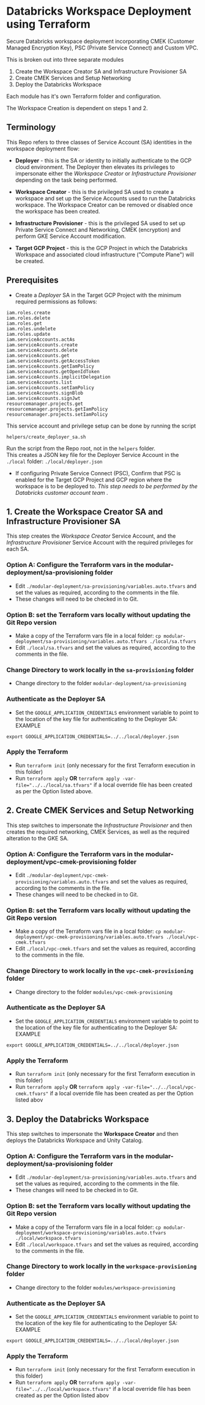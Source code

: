 

# Databricks Workspace Deployment using Terraform 

Secure Databricks workspace deployment incorporating CMEK (Customer Managed Encryption Key), PSC (Private Service Connect) and Custom VPC.

This is broken out into three separate modules
1. Create the Workspace Creator SA and Infrastructure Provisioner SA
2. Create CMEK Services and Setup Networking
3. Deploy the Databricks Workspace

Each module has it's own Terraform folder and configuration.

The Workspace Creation is dependent on steps 1 and 2.

## Terminology

This Repo refers to three classes of Service Account (SA) identities in the workspace deployment flow:

+ **Deployer** - this is the SA or identity to initially authenticate to the GCP cloud environment.  The Deployer then elevates its privileges to impersonate either the *Workspace Creator* or *Infrastructure Provisioner* depending on the task being performed.
+ **Workspace Creator** - this is the privileged SA used to create a workspace and set up the Service Accounts used to run the Databricks workspace. The Workspace Creator can be removed or disabled once the workspace has been created.
+ **Infrastructure Provisioner** - this is the privileged SA used to set up Private Service Connect and Networking, CMEK (encryption) and perform GKE Service Account modification. 
  
  
+ **Target GCP Project** - this is the GCP Project in which the Databricks Workspace and associated cloud infrastructure ("Compute Plane") will be created.  

## Prerequisites  

+ Create a *Deployer* SA in the Target GCP Project with the minimum required permissions as follows:
```
iam.roles.create
iam.roles.delete
iam.roles.get
iam.roles.undelete
iam.roles.update
iam.serviceAccounts.actAs
iam.serviceAccounts.create
iam.serviceAccounts.delete
iam.serviceAccounts.get
iam.serviceAccounts.getAccessToken
iam.serviceAccounts.getIamPolicy
iam.serviceAccounts.getOpenIdToken
iam.serviceAccounts.implicitDelegation
iam.serviceAccounts.list
iam.serviceAccounts.setIamPolicy
iam.serviceAccounts.signBlob
iam.serviceAccounts.signJwt
resourcemanager.projects.get
resourcemanager.projects.getIamPolicy
resourcemanager.projects.setIamPolicy
```

This service account and privilege setup can be done by running the script

```
helpers/create_deployer_sa.sh
```
Run the script from the Repo root, not in the `helpers` folder.   
This creates a JSON key file for the Deployer Service Account in the `./local` folder: `./local/deployer.json`
   
   
+ If configuring Private Service Connect (PSC), Confirm that PSC is enabled for the Target GCP Project and GCP region where the workspace is to be deployed to.  *This step needs to be performed by the Databricks customer account team* .


## 1. Create the Workspace Creator SA and Infrastructure Provisioner SA
This step creates the *Workspace Creator* Service Account, and the *Infrastructure Provisioner* Service Account with the required privileges for each SA.

### Option A: Configure the Terraform vars in the modular-deployment/sa-provisioning folder
+ Edit `./modular-deployment/sa-provisioning/variables.auto.tfvars` and set the values as required, according to the comments in the file.
+ These changes will need to be checked in to Git.

### Option B: set the Terraform vars locally without updating the Git Repo version
+ Make a copy of the Terraform vars file in a local folder: `cp modular-deployment/sa-provisioning/variables.auto.tfvars ./local/sa.tfvars`
+ Edit `./local/sa.tfvars` and set the values as required, according to the comments in the file.

### Change Directory to work locally in the `sa-provisioning` folder
+ Change directory to the folder `modular-deployment/sa-provisioning`

### Authenticate as the Deployer SA
+ Set the `GOOGLE_APPLICATION_CREDENTIALS` environment variable to point to the location of the key file for authenticating to the Deployer SA:  
EXAMPLE
```
export GOOGLE_APPLICATION_CREDENTIALS=../../local/deployer.json
```

### Apply the Terraform

+ Run `terraform init` (only necessary for the first Terraform execution in this folder)
+ Run `terraform apply` **OR** `terraform apply -var-file="../../local/sa.tfvars"` if a local override file has been created as per the Option listed above.



## 2. Create CMEK Services and Setup Networking
This step switches to impersonate the *Infrastructure Provisioner* and then creates the required networking, CMEK Services, as well as the required alteration to the GKE SA.

### Option A: Configure the Terraform vars in the modular-deployment/vpc-cmek-provisioning folder
+ Edit `./modular-deployment/vpc-cmek-provisioning/variables.auto.tfvars` and set the values as required, according to the comments in the file.
+ These changes will need to be checked in to Git.

### Option B: set the Terraform vars locally without updating the Git Repo version
+ Make a copy of the Terraform vars file in a local folder: `cp modular-deployment/vpc-cmek-provisioning/variables.auto.tfvars ./local/vpc-cmek.tfvars`
+ Edit `./local/vpc-cmek.tfvars` and set the values as required, according to the comments in the file.

### Change Directory to work locally in the `vpc-cmek-provisioning` folder
+ Change directory to the folder `modules/vpc-cmek-provisioning`

### Authenticate as the Deployer SA
+ Set the `GOOGLE_APPLICATION_CREDENTIALS` environment variable to point to the location of the key file for authenticating to the Deployer SA:   
EXAMPLE
```
export GOOGLE_APPLICATION_CREDENTIALS=../../local/deployer.json
```

### Apply the Terraform
+ Run `terraform init` (only necessary for the first Terraform execution in this folder)
+ Run `terraform apply` **OR** `terraform apply -var-file="../../local/vpc-cmek.tfvars"` if a local override file has been created as per the Option listed abov




## 3. Deploy the Databricks Workspace
This step switches to impersonate the **Workspace Creator** and then deploys the Databricks  Workspace and Unity Catalog.

### Option A: Configure the Terraform vars in the modular-deployment/sa-provisioning folder
+ Edit `./modular-deployment/sa-provisioning/variables.auto.tfvars` and set the values as required, according to the comments in the file.
+ These changes will need to be checked in to Git.

### Option B: set the Terraform vars locally without updating the Git Repo version
+ Make a copy of the Terraform vars file in a local folder: `cp modular-deployment/workspace-provisioning/variables.auto.tfvars ./local/workspace.tfvars`
+ Edit `./local/workspace.tfvars` and set the values as required, according to the comments in the file.

### Change Directory to work locally in the `workspace-provisioning` folder
+ Change directory to the folder `modules/workspace-provisioning`

### Authenticate as the Deployer SA
+ Set the `GOOGLE_APPLICATION_CREDENTIALS` environment variable to point to the location of the key file for authenticating to the Deployer SA:   
EXAMPLE
```
export GOOGLE_APPLICATION_CREDENTIALS=../../local/deployer.json
```

### Apply the Terraform
+ Run `terraform init` (only necessary for the first Terraform execution in this folder)
+ Run `terraform apply` **OR** `terraform apply -var-file="../../local/workspace.tfvars"` if a local override file has been created as per the Option listed abov


